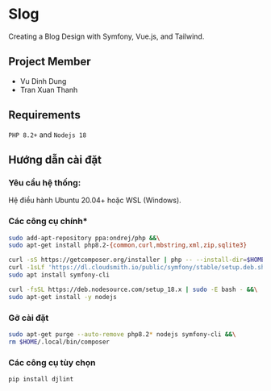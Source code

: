 # Slog
Creating a Blog Design with Symfony, Vue.js, and Tailwind.

## Project Member
- Vu Dinh Dung
- Tran Xuan Thanh

## Requirements
`PHP 8.2+` and `Nodejs 18`

## Hướng dẫn cài đặt

### Yêu cầu hệ thống:
Hệ điều hành Ubuntu 20.04+ hoặc WSL (Windows).

### Các công cụ chính*

```bash
sudo add-apt-repository ppa:ondrej/php &&\
sudo apt-get install php8.2-{common,curl,mbstring,xml,zip,sqlite3}
```

```bash
curl -sS https://getcomposer.org/installer | php -- --install-dir=$HOME/.local/bin --filename=composer &&\
curl -1sLf 'https://dl.cloudsmith.io/public/symfony/stable/setup.deb.sh' | sudo -E bash &&\
sudo apt install symfony-cli
```

```bash
curl -fsSL https://deb.nodesource.com/setup_18.x | sudo -E bash - &&\
sudo apt-get install -y nodejs
```

### Gỡ cài đặt
```bash
sudo apt-get purge --auto-remove php8.2* nodejs symfony-cli &&\
rm $HOME/.local/bin/composer
```

### Các công cụ tùy chọn
```bash
pip install djlint
```
